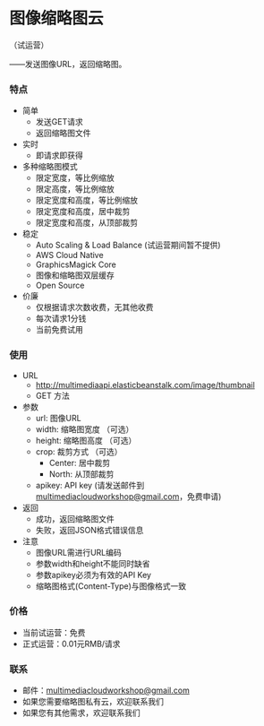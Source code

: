 # 图像缩略图云
（试运营）  

——发送图像URL，返回缩略图。    

### 特点  
- 简单  
  - 发送GET请求  
  - 返回缩略图文件  
- 实时  
  - 即请求即获得  
- 多种缩略图模式  
  - 限定宽度，等比例缩放
  - 限定高度，等比例缩放
  - 限定宽度和高度，等比例缩放
  - 限定宽度和高度，居中裁剪
  - 限定宽度和高度，从顶部裁剪
- 稳定
  - Auto Scaling & Load Balance (试运营期间暂不提供) 
  - AWS Cloud Native
  - GraphicsMagick Core
  - 图像和缩略图双层缓存
  - Open Source
- 价廉  
  - 仅根据请求次数收费，无其他收费
  - 每次请求1分钱
  - 当前免费试用

### 使用
- URL
  - http://multimediaapi.elasticbeanstalk.com/image/thumbnail
  - GET 方法
- 参数
  - url: 图像URL   
  - width: 缩略图宽度 （可选）  
  - height: 缩略图高度 （可选）  
  - crop: 裁剪方式 （可选）  
    - Center: 居中裁剪
    - North: 从顶部裁剪
  - apikey: API key (请发送邮件到 multimediacloudworkshop@gmail.com，免费申请)
- 返回
  - 成功，返回缩略图文件
  - 失败，返回JSON格式错误信息
- 注意  
  - 图像URL需进行URL编码  
  - 参数width和height不能同时缺省  
  - 参数apikey必须为有效的API Key   
  - 缩略图格式(Content-Type)与图像格式一致  

### 价格  
- 当前试运营：免费  
- 正式运营：0.01元RMB/请求  

### 联系  
- 邮件：multimediacloudworkshop@gmail.com  
- 如果您需要缩略图私有云，欢迎联系我们
- 如果您有其他需求，欢迎联系我们  
